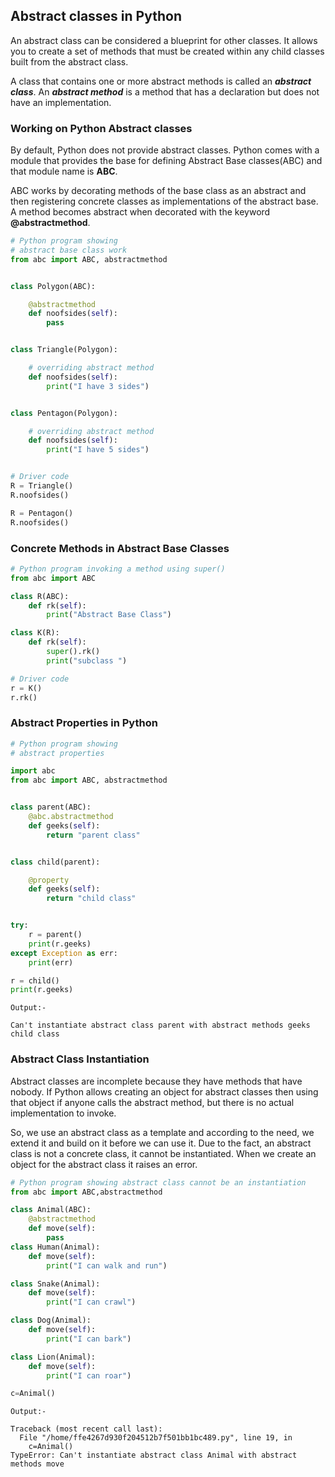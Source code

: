 ## Abstract classes in Python
An abstract class can be considered a blueprint for other classes. It allows you to create a 
set of methods that must be created within any child classes built from the abstract class.

A class that contains one or more abstract methods is called an **_abstract class_**. 
An _**abstract method**_ is a method that has a declaration but does not have an implementation.

### Working on Python Abstract classes 
By default, Python does not provide abstract classes. Python comes with a module that provides 
the base for defining Abstract Base classes(ABC) and that module name is **ABC**.

ABC works by decorating methods of the base class as an abstract and then registering concrete 
classes as implementations of the abstract base. A method becomes abstract when decorated with 
the keyword **@abstractmethod**.
```python
# Python program showing
# abstract base class work
from abc import ABC, abstractmethod


class Polygon(ABC):

    @abstractmethod
    def noofsides(self):
        pass


class Triangle(Polygon):

    # overriding abstract method
    def noofsides(self):
        print("I have 3 sides")


class Pentagon(Polygon):

    # overriding abstract method
    def noofsides(self):
        print("I have 5 sides")


# Driver code
R = Triangle()
R.noofsides()

R = Pentagon()
R.noofsides()
```

### Concrete Methods in Abstract Base Classes
```python
# Python program invoking a method using super()
from abc import ABC

class R(ABC):
    def rk(self):
        print("Abstract Base Class")

class K(R):
    def rk(self):
        super().rk()
        print("subclass ")

# Driver code
r = K()
r.rk()
```

### Abstract Properties in Python
```python
# Python program showing
# abstract properties

import abc
from abc import ABC, abstractmethod


class parent(ABC):
    @abc.abstractmethod
    def geeks(self):
        return "parent class"


class child(parent):

    @property
    def geeks(self):
        return "child class"


try:
    r = parent()
    print(r.geeks)
except Exception as err:
    print(err)

r = child()
print(r.geeks)
```
```
Output:-

Can't instantiate abstract class parent with abstract methods geeks
child class
```

### Abstract Class Instantiation
Abstract classes are incomplete because they have methods that have nobody. If Python allows 
creating an object for abstract classes then using that object if anyone calls the abstract 
method, but there is no actual implementation to invoke.

So, we use an abstract class as a template and according to the need, we extend it and build 
on it before we can use it. Due to the fact, an abstract class is not a concrete class, it 
cannot be instantiated. When we create an object for the abstract class it raises an error.

```python
# Python program showing abstract class cannot be an instantiation
from abc import ABC,abstractmethod

class Animal(ABC):
    @abstractmethod
    def move(self):
        pass
class Human(Animal):
    def move(self):
        print("I can walk and run")

class Snake(Animal):
    def move(self):
        print("I can crawl")

class Dog(Animal):
    def move(self):
        print("I can bark")

class Lion(Animal):
    def move(self):
        print("I can roar")

c=Animal()
```
```
Output:-

Traceback (most recent call last):
  File "/home/ffe4267d930f204512b7f501bb1bc489.py", line 19, in 
    c=Animal()
TypeError: Can't instantiate abstract class Animal with abstract methods move
```
